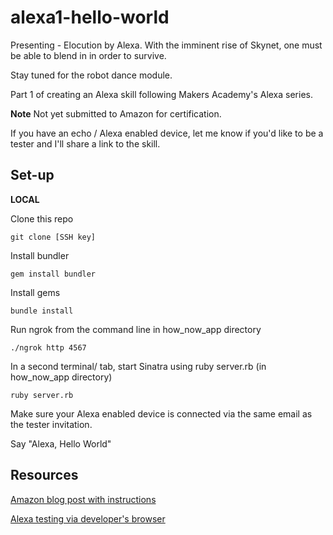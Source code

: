 # alexa1-hello-world

Presenting - Elocution by Alexa. With the imminent rise of Skynet, one must be able to blend in in order to survive.


Stay tuned for the robot dance module.


Part 1 of creating an Alexa skill following Makers Academy's Alexa series.


**Note**
Not yet submitted to Amazon for certification.

If you have an echo / Alexa enabled device, let me know if you'd like to be a tester and I'll share a link to the skill.

## Set-up

**LOCAL**

Clone this repo

`git clone [SSH key]`

Install bundler

`gem install bundler`

Install gems

`bundle install`

Run ngrok from the command line in how_now_app directory

`./ngrok http 4567`

In a second terminal/ tab, start Sinatra using ruby server.rb (in how_now_app directory)

`ruby server.rb`

Make sure your Alexa enabled device is connected via the same email as the tester invitation.

Say "Alexa, Hello World"


## Resources
[Amazon blog post with instructions](https://developer.amazon.com/blogs/post/105df30e-9890-4a8c-9caf-5de1c8ff86cb/makers-academy-s-alexa-series-how-to-build-a-hello-world-skill-with-ruby)

[Alexa testing via developer's browser](https://echosim.io/)
